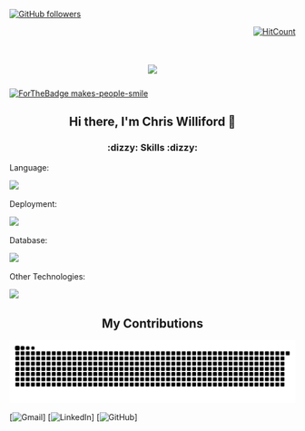 <p align="left">
  <a href="https://github.com/AGiggleSniffer?tab=followers">
    <img alt="GitHub followers" src="https://hits.dwyl.com/AGiggleSniffer/AGiggleSniffer.svg?style=flat-square&show=unique" />
  </a>
</p>

<p align="right">
  <a href="http://hits.dwyl.com/AGiggleSniffer/AGiggleSniffer">
    <img alt="HitCount" src="https://hits.dwyl.com/AGiggleSniffer/AGiggleSniffer.svg?style=flat-square&show=unique" />
  </a>
</p>

<h1 align="center">
  <img src="https://readme-typing-svg.demolab.com/?size=35&center=true&lines=⚡+Full+Stack+Tech+⚡;💻+Hardware+Expert+💻;🍰+Food+Enthusiast+🍜;👾+Aspiring+Game+Dev+👾;🎮+Indie+Game+Enthusiast+🎮"/>
</h1>

[![ForTheBadge makes-people-smile](http://ForTheBadge.com/images/badges/makes-people-smile.svg)](http://ForTheBadge.com)

<h2 align="center">
  Hi there, I'm Chris Williford 👋
</h2>

<h3 align="center">:dizzy: Skills :dizzy:</h3>
<p>
  Language:
</p>
<img src="https://skillicons.dev/icons?i=html,css,svg,cs,js,py,cs,powershell,regex" />
<p>
  Deployment:
</p>
<img src="https://skillicons.dev/icons?i=github,git,bitbucket,docker,githubactions" />
<p>
  Database:
</p>
<img src="https://skillicons.dev/icons?i=postgres,sequelize,mysql,sqlite" />
<p>
  Other Technologies:
</p>
<img src="https://skillicons.dev/icons?i=windows,linux,raspberrypi,nodejs,npm,vite,threejs,react,redux,unity,postman,ps,visualstudio,vscode" />

<div align="center">
  <h2 align="center">
    My Contributions
  </h2>
  <picture>
    <source media="(prefers-color-scheme: dark)" srcset="https://github.com/AGiggleSniffer/AGiggleSniffer/blob/output/github-contribution-grid-snake-dark.svg" />
    <source media="(prefers-color-scheme: light)" srcset="https://github.com/AGiggleSniffer/AGiggleSniffer/blob/output/github-contribution-grid-snake.svg" />
    <img alt="github-snake" src="https://github.com/AGiggleSniffer/AGiggleSniffer/blob/output/github-contribution-grid-snake-dark.svg" />
  </picture>
</div>

[![Gmail](https://img.shields.io/badge/Gmail-D14836?style=for-the-badge&logo=gmail&logoColor=white)]
[![LinkedIn](https://img.shields.io/badge/LinkedIn-0077B5?style=for-the-badge&logo=linkedin&logoColor=white)]
[![GitHub](https://img.shields.io/badge/GitHub-100000?style=for-the-badge&logo=github&logoColor=white)]

<!--
**AGiggleSniffer/AGiggleSniffer** is a ✨ _special_ ✨ repository because its `README.md` (this file) appears on your GitHub profile.

Here are some ideas to get you started:

- 🔭 I’m currently working on ...
- 🌱 I’m currently learning ...
- 👯 I’m looking to collaborate on ...
- 🤔 I’m looking for help with ...
- 💬 Ask me about ...
- 📫 How to reach me: ...
- 😄 Pronouns: ...
- ⚡ Fun fact: ...
-->
